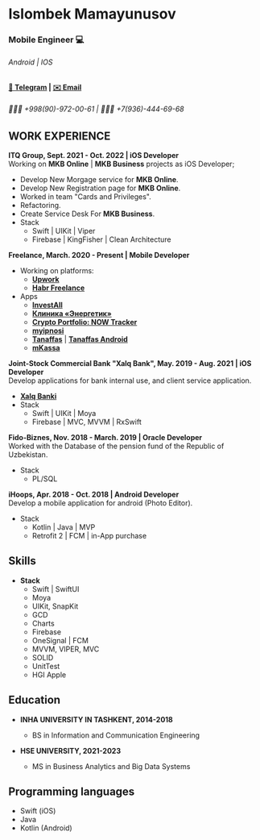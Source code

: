 # Islombek Mamayunusov
### Mobile Engineer 💻
###### Android | IOS 
#### [💬 Telegram](https://t.me/Takhirovich_I) | [✉️ Email](mailto:i.takhirovich@gmail.com)
###### 📱🇺🇿 +998(90)-972-00-61 | 📱🇷🇺 +7(936)-444-69-68

## WORK EXPERIENCE
__ITQ Group, Sept. 2021 - Oct. 2022 | iOS Developer__<br>
Working on __MKB Online__ | __MKB Business__ projects as iOS Developer;
* Develop New Morgage service for __MKB Online__.
* Develop New Registration page for __MKB Online__.
* Worked in team "Cards and Privileges". 
* Refactoring. 
* Create Service Desk For __MKB Business__.
* Stack
    - Swift | UIKit | Viper       
    - Firebase | KingFisher | Clean Architecture 


__Freelance, March. 2020 - Present | Mobile Developer__<br>
* Working on platforms: 
  - [__Upwork__](https://www.upwork.com)
  - [__Habr Freelance__](https://freelance.habr.com/)
* Apps
  - [__InvestAll__](https://apps.apple.com/us/app/forescite-pro/id1567589436?l)
  - [__Клиника «Энергетик»__](https://apps.apple.com/us/app/клиника-энергетик/id1568266071)
  - [__Crypto Portfolio: NOW Tracker__](https://apps.apple.com/ru/app/now-tracker-сrypto-portfolio/id1536924823)
  - [__myipnosi__](https://apps.apple.com/ru/app/myipnosi/id1496931849)
  - [__Tanaffas__](https://apps.apple.com/ru/app/tanaffas-تنف-س/id1509077753) | [__Tanaffas Android__](https://play.google.com/store/apps/details?id=uz.mit.tanaffas)
  - [__mKassa__](https://www.mkassa.uz)


__Joint-Stock Commercial Bank "Xalq Bank", May. 2019 - Aug. 2021 | iOS Developer__<br>
Develop applications for bank internal use, and client service application.
* [__Xalq Banki__](https://apps.apple.com/uz/developer/аt-xalq-bank/id1255778154)
* Stack
    - Swift | UIKit | Moya
    - Firebase | MVC, MVVM | RxSwift
   
   
__Fido-Biznes, Nov. 2018 - March. 2019 | Oracle Developer__<br>
Worked with the Database of the pension fund of the Republic of Uzbekistan.
* Stack
    - PL/SQL
 
 
 __iHoops, Apr. 2018 - Oct. 2018 | Android Developer__<br>
Develop a mobile application for android (Photo Editor).
* Stack
    - Kotlin | Java | MVP
    - Retrofit 2 | FCM | in-App purchase

## Skills 
* __Stack__
    - Swift | SwiftUI
    - Moya
    - UIKit, SnapKit 
    - GCD
    - Charts
    - Firebase
    - OneSignal | FCM
    - MVVM, VIPER, MVC 
    - SOLID
    - UnitTest
    - HGI Apple
    
## Education
* __INHA UNIVERSITY IN TASHKENT, 2014-2018__
     - BS in Information and Communication Engineering

* __HSE UNIVERSITY, 2021-2023__
    - MS in Business Analytics and Big Data Systems

## Programming languages
* Swift (iOS)
* Java 
* Kotlin (Android)
